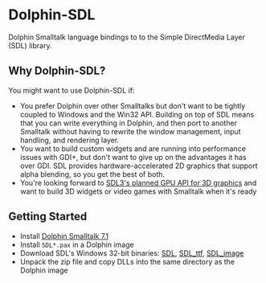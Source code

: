# Dolphin-SDL
Dolphin Smalltalk language bindings to to the Simple DirectMedia Layer (SDL) library.

## Why Dolphin-SDL?

You might want to use Dolphin-SDL if:

* You prefer Dolphin over other Smalltalks but don't want to be tightly coupled to Windows and the Win32 API. Building on top of SDL means that you can write everything in Dolphin, and then port to another Smalltalk without having to rewrite the window management, input handling, and rendering layer.
* You want to build custom widgets and are running into performance issues with GDI+, but don't want to give up on the advantages it has over GDI. SDL provides hardware-accelerated 2D graphics that support alpha blending, so you get the best of both.
* You're looking forward to [SDL3's planned GPU API for 3D graphics](https://www.patreon.com/posts/new-project-top-58563886) and want to build 3D widgets or video games with Smalltalk when it's ready

## Getting Started
* Install [Dolphin Smalltalk 7.1](https://github.com/dolphinsmalltalk/Dolphin)
* Install `SDL*.pax` in a Dolphin image
* Download SDL's Windows 32-bit binaries: [SDL](https://github.com/libsdl-org/SDL/releases), [SDL_ttf](https://github.com/libsdl-org/SDL_ttf/releases), [SDL_image](https://github.com/libsdl-org/SDL_image/releases)
* Unpack the zip file and copy DLLs into the same directory as the Dolphin image
